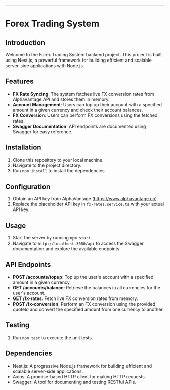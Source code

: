 ---

# Forex Trading System

## Introduction
Welcome to the Forex Trading System backend project. This project is built using Nest.js, a powerful framework for building efficient and scalable server-side applications with Node.js.

## Features
- **FX Rate Syncing**: The system fetches live FX conversion rates from AlphaVantage API and stores them in memory.
- **Account Management**: Users can top up their account with a specified amount in a given currency and check their account balances.
- **FX Conversion**: Users can perform FX conversions using the fetched rates.
- **Swagger Documentation**: API endpoints are documented using Swagger for easy reference.

## Installation
1. Clone this repository to your local machine.
2. Navigate to the project directory.
3. Run `npm install` to install the dependencies.

## Configuration
1. Obtain an API key from AlphaVantage (https://www.alphavantage.co).
2. Replace the placeholder API key in `fx-rates.service.ts` with your actual API key.

## Usage
1. Start the server by running `npm start`.
2. Navigate to `http://localhost:3000/api` to access the Swagger documentation and explore the available endpoints.

## API Endpoints
- **POST /accounts/topup**: Top up the user's account with a specified amount in a given currency.
- **GET /accounts/balance**: Retrieve the balances in all currencies for the user's account.
- **GET /fx-rates**: Fetch live FX conversion rates from memory.
- **POST /fx-conversion**: Perform an FX conversion using the provided quoteId and convert the specified amount from one currency to another.

## Testing
1. Run `npm test` to execute the unit tests.

## Dependencies
- Nest.js: A progressive Node.js framework for building efficient and scalable server-side applications.
- Axios: A promise-based HTTP client for making HTTP requests.
- Swagger: A tool for documenting and testing RESTful APIs.

